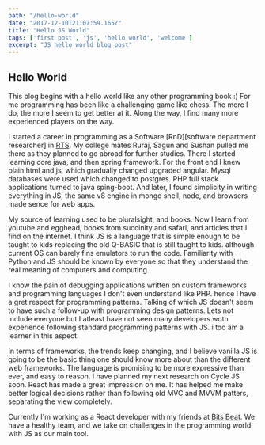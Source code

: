 ```yaml
---
path: "/hello-world"
date: "2017-12-10T21:07:59.165Z"
title: "Hello JS World"
tags: ['first post', 'js', 'hello world', 'welcome']
excerpt: "JS hello world blog post"
---
```


## Hello World

This blog begins with a hello world like any other programming book :)
For me programming has been like a challenging game like chess. The more I do, the more I seem to get better at it. Along the way, I find many more experienced players on the way.

I started a career in programming as a Software [RnD][software department researcher] in [RTS](http://rts.com.np "Real Time Solutions"). My college mates Ruraj, Sagun and Sushan pulled me there as they planned to go abroad for further studies. There I started learning core java, and then spring framework. For the front end I knew plain html and js, which gradually changed upgraded angular. Mysql databases were used which changed to postgres. PHP full stack applications turned to java sping-boot. And later, I found simplicity in writing everything in JS, the same v8 engine in mongo shell, node, and browsers made sence for web apps.

My source of learning used to be pluralsight, and books. Now I learn from youtube and egghead, books from succinity and safari, and articles that I find on the internet. I think JS is a language that is simple enough to be taught to kids replacing the old Q-BASIC that is still taught to kids. although current OS can barely fins emulators to run the code. Familiarity with Python and JS should be known by everyone so that they understand the real meaning of computers and computing.

I know the pain of debugging applications written on custom frameworks and programming languages I don't even understand like PHP. hence I have a gret respect for programming patterns. Talking of which JS doesn't seem to have such a follow-up with programming design patterns. Lets not include everyone but I atleast have not seen many developers woth experience following standard programming patterns with JS. i too am a learner in this aspect.

In terms of frameworks, the trends keep changing, and I believe vanilla JS is going to be the basic thing one should know more about than the different web frameworks. The language is promising to be more expressive than ever, and easy to reason. I have planned my next research on Cycle JS soon. React has made a great impression on me. It has helped me make better logical decisions rather than following old MVC and MVVM patters, separating the view completely.

Currently I'm working as a React developer with my friends at [Bits Beat](https://www.bitsbeat.com/ "Bits beat IT Solution"). We have a healthy team, and we take on challenges in the programming world with JS as our main tool.
